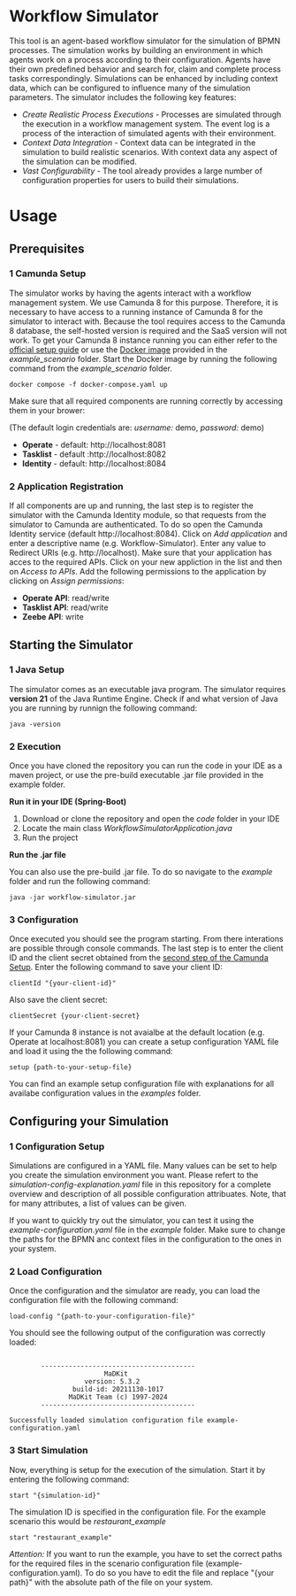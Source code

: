 # Workflow Simulator

This tool is an agent-based workflow simulator for the simulation of BPMN processes. The simulation works by building an environment in which agents work on a process according to their configuration. Agents have their own predefined behavior and search for, claim and complete process tasks correspondingly. Simulations can be enhanced by including context data, which can be configured to influence many of the simulation parameters. The simulator includes the following key features:

*   *Create Realistic Process Executions* - Processes are simulated through the execution in a workflow management system. The event log is a process of the interaction of simulated agents with their environment.
*   *Context Data Integration* - Context data can be integrated in the simulation to build realistic scenarios. With context data any aspect of the simulation can be modified.
*   *Vast Configurability* - The tool already provides a large number of configuration properties for users to build their simulations.


# Usage

## Prerequisites
### 1 Camunda Setup

The simulator works by having the agents interact with a workflow management system. We use Camunda 8 for this purpose. Therefore, it is necessary to have access to a running instance of Camunda 8 for the simulator to interact with. Because the tool requires access to the Camunda 8 database, the self-hosted version is required and the SaaS version will not work. To get your Camunda 8 instance running you can either refer to the [official setup guide](https://docs.camunda.io/docs/self-managed/setup/overview/) or use the [Docker image](https://github.com/camunda/camunda-platform) provided in the *example_scenario* folder. Start the Docker image by running the following command from the *example_scenario* folder.

```
docker compose -f docker-compose.yaml up
```

Make sure that all required components are running correctly by accessing them in your brower:

(The default login credentials are: *username:* demo, *password:* demo)

* **Operate** - default: http://localhost:8081
* **Tasklist** - default :http://localhost:8082
* **Identity** - default: http://localhost:8084

### 2 Application Registration

If all components are up and running, the last step is to register the simulator with the Camunda Identity module, so that requests from the simulator to Camunda are authenticated. To do so open the Camunda Identity service (default http://localhost:8084). Click on *Add application* and enter a descriptive name (e.g. Workflow-Simulator). Enter any value to Redirect URIs (e.g. http://localhost). Make sure that your application has acces to the required APIs. Click on your new appliction in the list and then on *Access to APIs*. Add the following permissions to the application by clicking on *Assign permissions*:
* **Operate API**:  read/write
* **Tasklist API**: read/write
* **Zeebe API**:    write

## Starting the Simulator
### 1 Java Setup

The simulator comes as an executable java program. The simulator requires **version 21** of the Java Runtime Engine. Check if and what version of Java you are running by runnign the following command:
```
java -version
```
### 2 Execution
Once you have cloned the repository you can run the code in your IDE as a maven project, or use the pre-build executable .jar file provided in the example folder.

__Run it in your IDE (Spring-Boot)__
1.  Download or clone the repository and open the *code* folder in your IDE
2.  Locate the main class *WorkflowSimulatorApplication.java*
3.  Run the project

__Run the .jar file__

You can also use the pre-build .jar file. To do so navigate to the *example* folder and run the following command:
```
java -jar workflow-simulator.jar
```
### 3 Configuration
Once executed you should see the program starting. From there interations are possible through console commands. The last step is to enter the client ID and the client secret obtained from the [second step of the Camunda Setup](#2-application-registration). Enter the following command to save your client ID:
```
clientId "{your-client-id}"
```
Also save the client secret:
```
clientSecret {your-client-secret}
```

If your Camunda 8 instance is not avaialbe at the default location (e.g. Operate at localhost:8081) you can create a setup configuration YAML file and load it using the the following command:
```
setup {path-to-your-setup-file}
```
You can find an example setup configuration file with explanations for all availabe configuration values in the *examples* folder.

## Configuring your Simulation
### 1 Configuration Setup
Simulations are configured in a YAML file. Many values can be set to help you create the simulation environment you want. Please refert to the *simulation-config-explanation.yaml* file in this repository for a complete overview and description of all possible configuration attribuates. Note, that for many attributes, a list of values can be given.

If you want to quickly try out the simulator, you can test it using the *example-configuration.yaml* file in the *example* folder. Make sure to change the paths for the BPMN anc context files in the configuration to the ones in your system.

### 2 Load Configuration
Once the configuration and the simulator are ready, you can load the configuration file with the following command:
```
load-config "{path-to-your-configuration-file}"
```
You should see the following output of the configuration was correctly loaded:
```

        ---------------------------------------
                        MaDKit
                   version: 5.3.2
                build-id: 20211130-1017
               MaDKit Team (c) 1997-2024
        ---------------------------------------

Successfully loaded simulation configuration file example-configuration.yaml
```
### 3 Start Simulation
Now, everything is setup for the execution of the simulation. Start it by entering the following command:
```
start "{simulation-id}"
```
The simulation ID is specified in the configuration file. For the example scenario this would be *restaurant_example*
```
start "restaurant_example"
```
*Attention:* If you want to run the example, you have to set the correct paths for the required files in the scenario configuration file (example-configuration.yaml). To do so you have to edit the file and replace "{your path}" with the absolute path of the file on your system.